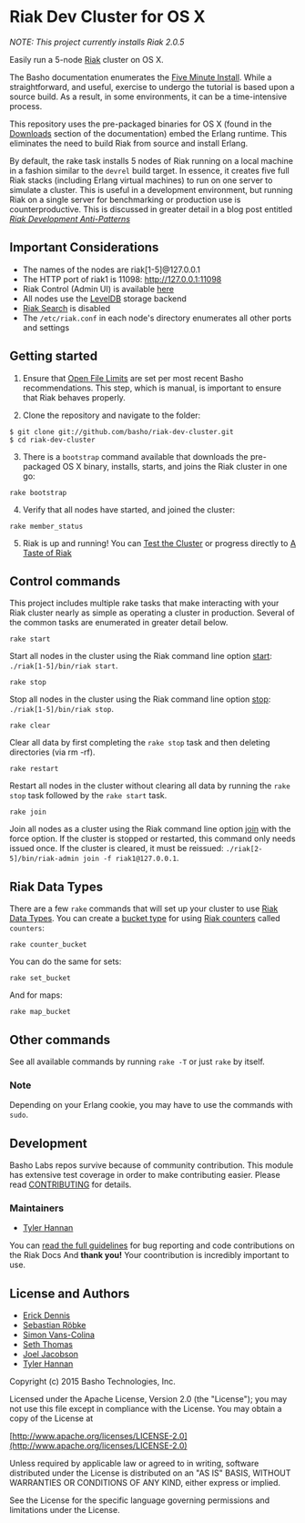 Riak Dev Cluster for OS X
=========================

*NOTE: This project currently installs Riak 2.0.5*

Easily run a 5-node [Riak](http://www.basho.com/riak) cluster on OS X.

The Basho documentation enumerates the [Five Minute Install](http://docs.basho.com/riak/latest/quickstart/). While a straightforward, and useful, exercise to undergo the tutorial is based upon a source build. As a result, in some environments, it can be a time-intensive process.

This repository uses the pre-packaged binaries for OS X (found in the [Downloads](http://docs.basho.com/riak/latest/downloads/) section of the documentation) embed the Erlang runtime. This eliminates the need to build Riak from source and install Erlang.

By default, the rake task installs 5 nodes of Riak running on a local machine in a fashion similar to the `devrel` build target. In essence, it creates five full Riak stacks (including Erlang virtual machines) to run on one server to simulate a cluster. This is useful in a development environment, but running Riak on a single server for benchmarking or production use is counterproductive. This is discussed in greater detail in a blog post entitled [*Riak Development Anti-Patterns*](http://basho.com/riak-development-anti-patterns/)

## Important Considerations
* The names of the nodes are riak[1-5]@127.0.0.1
* The HTTP port of riak1 is 11098: <http://127.0.0.1:11098>
* Riak Control (Admin UI) is available [here](http://127.0.0.1:11098/admin)
* All nodes use the [LevelDB](http://docs.basho.com/riak/latest/ops/advanced/backends/leveldb/) storage backend 
* [Riak Search](http://docs.basho.com/riak/latest/dev/using/search/) is disabled 
* The `/etc/riak.conf` in each node's directory enumerates all other ports and settings

## Getting started

1) Ensure that [Open File Limits](http://docs.basho.com/riak/latest/ops/tuning/open-files-limit/#Mac-OS-X) are set per most recent Basho recommendations. This step, which is manual, is important to ensure that Riak behaves properly.

2) Clone the repository and navigate to the folder:

```
$ git clone git://github.com/basho/riak-dev-cluster.git
$ cd riak-dev-cluster
```

3) There is a `bootstrap` command available that downloads the pre-packaged OS X binary, installs, starts, and joins the Riak cluster in one go:

```
rake bootstrap
```

4) Verify that all nodes have started, and joined the cluster:

````
rake member_status
````

5) Riak is up and running! You can [Test the Cluster](http://docs.basho.com/riak/latest/quickstart/#Test-the-Cluster) or progress directly to [A Taste of Riak](http://docs.basho.com/riak/latest/dev/taste-of-riak/)

## Control commands
This project includes multiple rake tasks that make interacting with your Riak cluster nearly as simple as operating a cluster in production. Several of the common tasks are enumerated in greater detail below.

```
rake start
```

Start all nodes in the cluster using the Riak command line option [start](http://docs.basho.com/riak/latest/ops/running/tools/riak/#start):  `./riak[1-5]/bin/riak start`. 

```
rake stop
```

Stop all nodes in the cluster using the Riak command line option [stop](http://docs.basho.com/riak/latest/ops/running/tools/riak/#stop):  `./riak[1-5]/bin/riak stop`. 

```
rake clear
```

Clear all data by first completing the `rake stop` task and then deleting directories (via rm -rf).

```
rake restart
```

Restart all nodes in the cluster without clearing all data by running the `rake stop` task followed by the `rake start` task.

```
rake join
```

Join all nodes as a cluster using the Riak command line option [join](http://docs.basho.com/riak/latest/ops/running/tools/riak-admin/#join) with the force option. If the cluster is stopped or restarted, this command only needs issued once. If the cluster is cleared, it must be reissued:  `./riak[2-5]/bin/riak-admin join -f riak1@127.0.0.1`. 

## Riak Data Types

There are a few `rake` commands that will set up your cluster to use [Riak Data Types](http://docs.basho.com/riak/2.0.0/dev/using/data-types/). You can create a [bucket type](http://docs.basho.com/riak/2.0.2/dev/advanced/bucket-types/) for using [Riak counters](http://docs.basho.com/riak/2.0.2/dev/using/data-types/#Counters) called `counters`:

```
rake counter_bucket
```

You can do the same for sets:

```
rake set_bucket
```

And for maps:

```
rake map_bucket
```

## Other commands

See all available commands by running `rake -T` or just `rake` by itself.

### Note

Depending on your Erlang cookie, you may have to use the commands with `sudo`.

## Development

Basho Labs repos survive because of community contribution. This module has extensive test coverage in order to make contributing easier. Please read [CONTRIBUTING](CONTRIBUTING.md) for details. 

### Maintainers

* [Tyler Hannan](https://github.com/tylerhannan)

You can [read the full guidelines](http://docs.basho.com/riak/latest/community/bugs/) for bug reporting and code contributions on the Riak Docs And **thank you!** Your coontribution is incredibly important to use.

## License and Authors

* [Erick Dennis](https://github.com/edennis)
* [Sebastian Röbke](https://github.com/boosty)
* [Simon Vans-Colina](https://github.com/simonvc)
* [Seth Thomas](https://github.com/cheeseplus)
* [Joel Jacobson](https://github.com/joeljacobson)
* [Tyler Hannan](https://github.com/tylerhannan)

Copyright (c) 2015 Basho Technologies, Inc.

Licensed under the Apache License, Version 2.0 (the "License"); you may not use this file except in compliance with the License. You may obtain a copy of the License at

[http://www.apache.org/licenses/LICENSE-2.0](http://www.apache.org/licenses/LICENSE-2.0)

Unless required by applicable law or agreed to in writing, software distributed under the License is distributed on an "AS IS" BASIS, WITHOUT WARRANTIES OR CONDITIONS OF ANY KIND, either express or implied.

See the License for the specific language governing permissions and limitations under the License.





